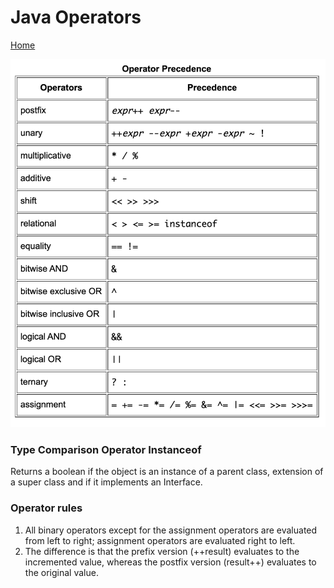 # Java Operators
[Home](./README.md)
  
![Operators](./images/operators.png)  


### Type Comparison Operator __Instanceof__
Returns a boolean if the object is an instance of a parent class, extension of a super class and if it implements an Interface.

### Operator rules
1. All binary operators except for the assignment operators are evaluated from left to right; assignment operators are evaluated right to left.  
2. The difference is that the prefix version (++result) evaluates to the incremented value, whereas the postfix version (result++) evaluates to the original value.  


